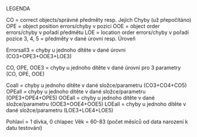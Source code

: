 LEGENDA

CO = correct objects/správné předměty resp. Jejich Chyby (už přepočítáno)
OPE = object position errors/chyby v pozici
OOE = object order errors/chyby v pořadí předmětu
LOE = location order errors/chyby v pořadí pozice
3, 4, 5 = předměty v dané úrovni resp. Úroveň

Errorsall3 = chyby u jednoho dítěte v dané úrovni (CO3+OPE3+OOE3+LOE3)

CO, OPE, OOE3 = chyby u jednoho dítěte v dané úrovni pro 3 parametry (CO, OPE, OOE)

Coall = chyby u jednoho dítěte v dané složce/parametru (CO3+CO4+CO5)
OPEall = chyby u jednoho dítěte v dané složce/parametru (OPE3+OPE4+OPE5)
OOEall = chyby u jednoho dítěte v dané složce/parametru (OOE3+OOE4+OOE5)
LOEall = chyby u jednoho dítěte v dané složce/parametru (LOE3+LOE4+LOE5)

Pohlaví = 1 dívka, 0 chlapec
Věk = 60-83 (počet měsíců od data narození k datu testování)